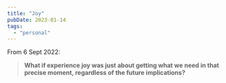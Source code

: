 ```yaml
---
title: "Joy"
pubDate: 2023-01-14
tags: 
  - "personal"
---
```


From 6 Sept 2022:

> **What if experience joy was just about getting what we need in that precise moment, regardless of the future implications?**
